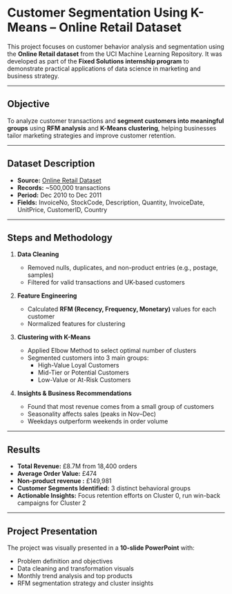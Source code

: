 #  Customer Segmentation Using K-Means – Online Retail Dataset

This project focuses on customer behavior analysis and segmentation using the **Online Retail dataset** from the UCI Machine Learning Repository. It was developed as part of the **Fixed Solutions internship program** to demonstrate practical applications of data science in marketing and business strategy.

---

## Objective

To analyze customer transactions and **segment customers into meaningful groups** using **RFM analysis** and **K-Means clustering**, helping businesses tailor marketing strategies and improve customer retention.

---

## Dataset Description

- **Source:** [Online Retail Dataset](./Task-2/Model/Online_Retail.csv)
- **Records:** ~500,000 transactions  
- **Period:** Dec 2010 to Dec 2011  
- **Fields:** InvoiceNo, StockCode, Description, Quantity, InvoiceDate, UnitPrice, CustomerID, Country

---



## Steps and Methodology

1. **Data Cleaning**  
   - Removed nulls, duplicates, and non-product entries (e.g., postage, samples)  
   - Filtered for valid transactions and UK-based customers

2. **Feature Engineering**  
   - Calculated **RFM (Recency, Frequency, Monetary)** values for each customer  
   - Normalized features for clustering

3. **Clustering with K-Means**  
   - Applied Elbow Method to select optimal number of clusters  
   - Segmented customers into 3 main groups:
     - High-Value Loyal Customers  
     - Mid-Tier or Potential Customers  
     - Low-Value or At-Risk Customers

4. **Insights & Business Recommendations**  
   - Found that most revenue comes from a small group of customers  
   - Seasonality affects sales (peaks in Nov–Dec)  
   - Weekdays outperform weekends in order volume

---

## Results

- **Total Revenue:** £8.7M from 18,400 orders  
- **Average Order Value:** £474  
- **Non-product revenue :** £149,981  
- **Customer Segments Identified:** 3 distinct behavioral groups  
- **Actionable Insights:** Focus retention efforts on Cluster 0, run win-back campaigns for Cluster 2

---

##  Project Presentation

The project was visually presented in a **10-slide PowerPoint** with:

- Problem definition and objectives  
- Data cleaning and transformation visuals  
- Monthly trend analysis and top products  
- RFM segmentation strategy and cluster insights  




